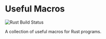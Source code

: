Useful Macros
=============
![Rust Build Status](https://github.com/spacey-sooty/useful_macros/actions/workflows/rust.yml/badge.svg)

A collection of useful macros for Rust programs.
